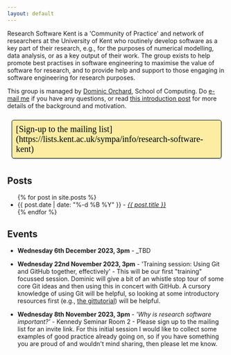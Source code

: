 ```yaml
---
layout: default
---
```


<style>
  #signUp {
    display: inline-block;
    border-style: solid;
    font-family: Overpass;
    font-size: 15pt;
    border-width: 1px;
    cursor: pointer;
    border-radius: 5px;
    box-shadow: 1px 2px #ccc;
    margin: 10px;
    padding: 9px;
    padding-bottom: -3px;
    color: black;
    text-decoration: none;
    background: #FCEDA3;

  }
</style>

Research Software Kent is a 'Community of Practice' and network of researchers at the University of Kent who routinely develop software as a key part of their research, e.g., for the purposes of numerical modelling, data analysis, or as a key output of their work.  The group exists to help promote best practises in software engineering to maximise the value of software for research, and to provide help and support to those engaging in software engineering for research purposes.

This group is managed by [Dominic Orchard](https://www.kent.ac.uk/computing/people/3074/orchard-dominic), School of Computing. Do [e-mail me](mailto:d.a.orchard@kent.ac.uk) if you have any questions, or read [this introduction post](https://research-software-kent.github.io/misc/2023/06/01/hello-world.html) for more details of the background and motivation.

<span id='signUp'>
[Sign-up to the mailing list](https://lists.kent.ac.uk/sympa/info/research-software-kent)
</span>


## Posts

<ul>
  {% for post in site.posts %}
    <li>
	    {{ post.date | date: "%-d %B %Y" }} - <i><a href="{{ post.url }}">{{ post.title }}</a></i>
    </li>
  {% endfor %}
</ul>

## Events

* __Wednesday 6th December 2023, 3pm__ - _TBD

* __Wednesday 22nd November 2023, 3pm__ - 'Training session: Using Git and GitHub together, effectively' -
This will be our first "training" focussed session. Dominic will give a bit of an whistle stop tour of some core Git ideas and then using this in concert with GitHub. A cursory knowledge of using Git will be helpful, so looking at some introductory resources first (e.g., [the gittutorial](https://git-scm.com/docs/gittutorial)) will be helpful.
  
* __Wednesday 8th November 2023, 3pm__ - _'Why is research software important?'_ - Kennedy Seminar Room 2 - Please sign up to the mailing list for an invite link. For this initial session I would like to collect some examples of good practice already going on, so if you have something you are proud of and wouldn't mind sharing, then please let me know.
